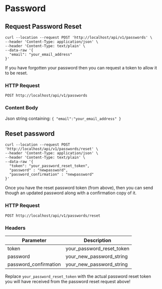 # Password

[//]:#(*****************************************************************************)

## Request Password Reset

```shell
curl --location --request POST 'http://localhost/api/v1/passwords' \
--header 'Content-Type: application/json' \
--header 'Content-Type: text/plain' \
--data-raw '{
  "email": "your_email_address"
}'
```

If you have forgotten your password then you can request a token to allow it to be reset.

### HTTP Request

`POST http://localhost/api/v1/passwords`

### Content Body

Json string containing:
`
	{
		"email":"your_email_address"
	}
`


[//]:#(*****************************************************************************)

## Reset password

```shell
curl --location --request POST 'http://localhost/api/v1/passwords/reset' \
--header 'Content-Type: application/json' \
--header 'Content-Type: text/plain' \
--data-raw '{
  "token": "your_password_reset_token",
  "password" : "newpassword",
  "password_confirmation" : "newpassword"
}'
```

Once you have the reset password token (from above), then you can send though an updated password along with a confirmation copy of it.

### HTTP Request

`POST http://localhost/api/v1/passwords/reset`

### Headers

Parameter | Description
--------- | -----------
token | your_password_reset_token
password | your_new_password_string
password_confirmation | your_new_password_string

<aside class="notice">Replace <code>your_password_reset_token</code> with the actual password reset token you will have received from the password reset request above!</aside>
